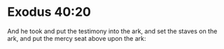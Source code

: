# Exodus 40:20

And he took and put the testimony into the ark, and set the staves on the ark, and put the mercy seat above upon the ark: